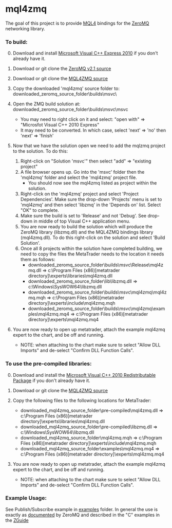 # mql4zmq

The goal of this project is to provide [MQL4](http://docs.mql4.com/ "MQL4 documentation homepage.") bindings for the [ZeroMQ](http://zeromq.org/ "ZeroMQ homepage.") networking library. 

### To build:

0. Download and install [Microsoft Visual C++ Express 2010](http://go.microsoft.com/?linkid=9709949 "Microsoft's Visual C++ 2010 Express Download Link.") if you don't already have it. 

1. Download or git clone the [ZeroMQ v2.1 source](https://github.com/zeromq/zeromq2-1/ "ZeroMQ v2.1 github.")

2. Download or git clone the [MQL4ZMQ source](https://github.com/AustenConrad/mql4zmq/ "mql4zmq github.")

3. Copy the downloaded 'mql4zmq' source folder to: downloaded_zeromq_source_folder\builds\msvc\

4. Open the ZMQ build solution at: downloaded_zeromq_source_folder\builds\msvc\msvc
    * You may need to right click on it and select: "open with" => "Microsfot Visual C++ 2010 Express"
    * It may need to be converted. In which case, select 'next' => 'no' then 'next' => 'finish'

5. Now that we have the solution open we need to add the mqlzmq project to the solution. To do this:
    1. Right-click on "Solution 'msvc'" then select "add" => "existing project"
    2. A file browser opens up. Go into the 'msvc' folder then the 'mql4zmq' folder and select the 'mql4zmq' project file.
        - You should now see the mql4zmq listed as project within the solution.
    3. Right-click on the 'mql4zmq' project and select 'Project Dependencies'. Make sure the drop-down 'Projects' menu is set to 'mql4zmq' and then select 'libzmq' in the 'Depends on' list. Select "OK" to complete.
    4. Make sure the build is set to 'Release' and not 'Debug'. See drop-down in middle of top Visual C++ application menu. 
    5. You are now ready to build the solution which will produce the ZeroMQ library (libzmq.dll) and the MQL4ZMQ bindings library (mql4zmq.dll). To do this right-click on the solution and select 'Build Solution'.
    6. Once all 8 projects within the solution have completed building, we need to copy the files the MetaTrader needs to the location it needs them as follows:
        - downloaded_zeromq_source_folder\builds\msvc\Release\mql4zmq.dll 
		=> c:\Program Files (x86)\[metatrader directory]\experts\libraries\mql4zmq.dll
        - downloaded_zeromq_source_folder\lib\libzmq.dll 
		=> c:\Windows\SysWOW64\libzmq.dll
        - downloaded_zeromq_source_folder\builds\msvc\mql4zmq\mql4zmq.mqh 
		=> c:\Program Files (x86)\[metatrader directory]\experts\include\mql4zmq.mqh
        - downloaded_zeromq_source_folder\builds\msvc\mql4zmq\examples\mql4zmq.mq4 
		=> c:\Program Files (x86)\[metatrader directory]\experts\mql4zmq.mq4
6. You are now ready to open up metatrader, attach the example mql4zmq expert to the chart, and be off and running.
    * NOTE: when attaching to the chart make sure to select "Allow DLL Imports" and de-select "Confirm DLL Function Calls".


### To use the pre-compiled libraries:

0. Download and install the [Microsoft Visual C++ 2010 Redistributable Package](http://www.microsoft.com/download/en/details.aspx?id=5555 "Microsoft Visual C++ 2010 Redistributable Package Download.") if you don't already have it.

1. Download or git clone the [MQL4ZMQ source](https://github.com/AustenConrad/mql4zmq/ "mql4zmq github.")

2. Copy the following files to the following locations for MetaTrader:
    - downloaded_mql4zmq_source_folder\pre-compiled\mql4zmq.dll 
		=> c:\Program Files (x86)\[metatrader directory]\experts\libraries\mql4zmq.dll
    - downloaded_mql4zmq_source_folder\pre-compiled\libzmq.dll 
		=> c:\Windows\SysWOW64\libzmq.dll
    - downloaded_mql4zmq_source_folder\mql4zmq.mqh 
		=> c:\Program Files (x86)\[metatrader directory]\experts\include\mql4zmq.mqh
    - downloaded_mql4zmq_source_folder\examples\mql4zmq.mq4 
		=> c:\Program Files (x86)\[metatrader directory]\experts\mql4zmq.mq4

3. You are now ready to open up metatrader, attach the example mql4zmq expert to the chart, and be off and running.
    * NOTE: when attaching to the chart make sure to select "Allow DLL Imports" and de-select "Confirm DLL Function Calls".


### Example Usage:

See Publish/Subscribe example in [examples](https://github.com/AustenConrad/mql4zmq/tree/master/examples "MQL4ZMQ Examples folder at Master.") folder. In general the use is exactly as [documented](http://api.zeromq.org/2-1:_start "ZeroMQ API Documentation.") by ZeroMQ and described in the "C" examples in the [ZGuide](http://zguide.zeromq.org/page:all "ZeroMQ ZGuide.")